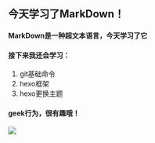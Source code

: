 ##  今天学习了MarkDown！
#### MarkDown是一种超文本语言，今天学习了它
#### 接下来我还会学习： 
1. git基础命令
1. hexo框架
1. hexo更换主题
#### geek行为，很有趣哦！
![](https://qgt-style.oss-cn-hangzhou.aliyuncs.com/newcoursep4/g1/g1-2-2/tenor.gi)
